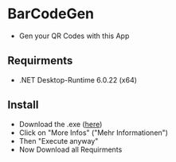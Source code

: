 # BarCodeGen

- Gen your QR Codes with this App

 ## Requirments
  - .NET Desktop-Runtime 6.0.22 (x64)

## Install
   - Download the .exe (<a href="https://github.com/tnsjesper/BarCodeGen/releases/tag/release-1.0.1">here</a>)
   - Click on "More Infos" ("Mehr Informationen")
   - Then "Execute anyway"
   - Now Download all Requirments
